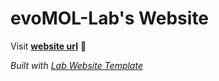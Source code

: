 
# evoMOL-Lab's Website

Visit **[website url](#)** 🚀

_Built with [Lab Website Template](https://greene-lab.gitbook.io/lab-website-template-docs)_

